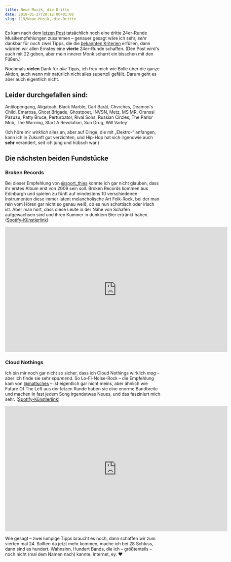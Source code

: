```yaml
---
title: Neue Musik, die Dritte
date: 2018-01-27T20:12:00+01:00
slug: 119/Neue-Musik,-die-Dritte
---
```


Es kam nach dem [letzen Post](/archiv/118/Mehr-neue-Musik.html) tatsächlich noch eine dritte 24er-Runde Musikempfehlungen zusammen – genauer gesagt wäre ich sehr, _sehr_ dankbar für _noch_ zwei Tipps, die die [bekannten Kriterien](https://twitter.com/yellowled/status/948272373329027073) erfüllen, dann würden wir allen Ernstes eine **vierte** 24er-Runde schaffen. (Den Post wird's auch mit 22 geben, aber mein innerer Monk scharrt ein bisschen mit den Füßen.)

Nochmals **vielen** Dank für _alle_ Tipps, ich freu mich wie Bolle über die ganze Aktion, auch wenn mir natürlich nicht alles supertoll gefällt. Darum geht es aber auch eigentlich nicht.

## Leider durchgefallen sind:

Antilopengang, Aligatoah, Black Marble, Carl Barât, Chvrches, Deamon's Child, Emarosa, Ghost Brigade, Ghostpoet, INVSN, Metz, MS MR, Oranssi Pazuzu, Patty Bruce, Perturbator, Rival Sons, Russian Circles, The Parlor Mob, The Warning, Start A Revolution, Sun Drug, Will Varley

(Ich höre mir _wirklich_ alles an, aber auf Dinge, die mit „Elektro-“ anfangen, kann ich in Zukunft gut verzichten, und Hip-Hop hat sich irgendwie auch **sehr** verändert, seit ich jung und hübsch war.)

## Die nächsten beiden Fundstücke

### Broken Records

Bei dieser Empfehlung von [@sport_thies](https://twitter.com/sport_thies) konnte ich gar nicht glauben, dass ihr erstes Album erst von 2009 sein soll. Broken Records kommen aus Edinburgh und spielen zu fünft auf mindestens 10 verschiedenen Instrumenten diese immer latent melancholische Art Folk-Rock, bei der man rein vom Hören gar nicht so genau weiß, ob es nun schottisch oder irisch ist. Aber man hört, dass diese Leute in der Nähe von Schafen aufgewachsen sind und ihren Kummer in dunklem Bier ertränkt haben. ([Spotify-Künstlerlink](https://open.spotify.com/artist/4U2j9OHOosv3AagxMB9nR0?si=nMdVkL08Tl2pSwpTU_2z4w))

<div class="responsive-embed"><iframe width="720" height="405" src="https://www.youtube-nocookie.com/embed/ECfQkgvuzbU?rel=0" frameborder="0" allow="autoplay; encrypted-media" allowfullscreen></iframe></div>

### Cloud Nothings

Ich bin mir noch gar nicht so sicher, dass ich Cloud Nothings wirklich _mag_ – aber ich finde sie sehr _spannend_. So Lo-Fi-Noise-Rock – die Empfehlung kam von [@mattsches](https://twitter.com/mattsches) – ist eigentlich gar nicht meins, aber ähnlich wie Future Of The Left aus der letzen Runde haben sie eine enorme Bandbreite und machen in fast jedem Song irgendetwas Neues, und das fasziniert mich sehr. ([Spotify-Künstlerlink](https://open.spotify.com/artist/6rnbB5fuUuCSsspvFsxIpT?si=omQ99tgYS_Ofv3uALTNTyQ))

<div class="responsive-embed"><iframe width="720" height="405" src="https://www.youtube-nocookie.com/embed/JIitQNXVgb8?rel=0" frameborder="0" allow="autoplay; encrypted-media" allowfullscreen></iframe></div>

Wie gesagt – zwei lumpige Tipps braucht es noch, dann schaffen wir zum vierten mal 24. Sollten da jetzt mehr kommen, mache ich bei 28 Schluss, dann sind es hundert. Wahnsinn. Hundert Bands, die ich – größtenteils – noch nicht (mal dem Namen nach) kannte. Internet, ey. ♥
